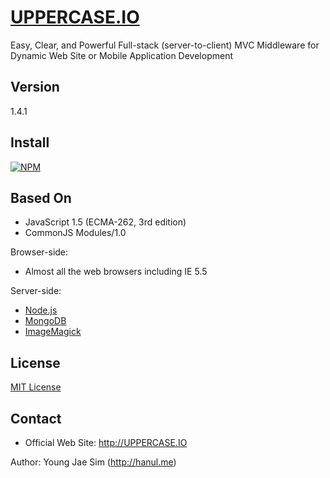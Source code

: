[UPPERCASE.IO](http://UPPERCASE.IO)
=========
Easy, Clear, and Powerful Full-stack (server-to-client) MVC Middleware for Dynamic Web Site or Mobile Application Development

Version
-------
1.4.1

Install
-------
[![NPM](https://nodei.co/npm/uppercase.io.png)](https://nodei.co/npm/uppercase.io/)

Based On
--------
- JavaScript 1.5 (ECMA-262, 3rd edition)
- CommonJS Modules/1.0

Browser-side:
- Almost all the web browsers including IE 5.5

Server-side:
- [Node.js](http://nodejs.org)
- [MongoDB](http://www.mongodb.org)
- [ImageMagick](http://www.imagemagick.org)

License
-------
[MIT License](https://github.com/UPPERCASEIO/UPPERCASE.IO/blob/master/LICENSE)

Contact
-------
- Official Web Site: http://UPPERCASE.IO

Author: Young Jae Sim (http://hanul.me)

